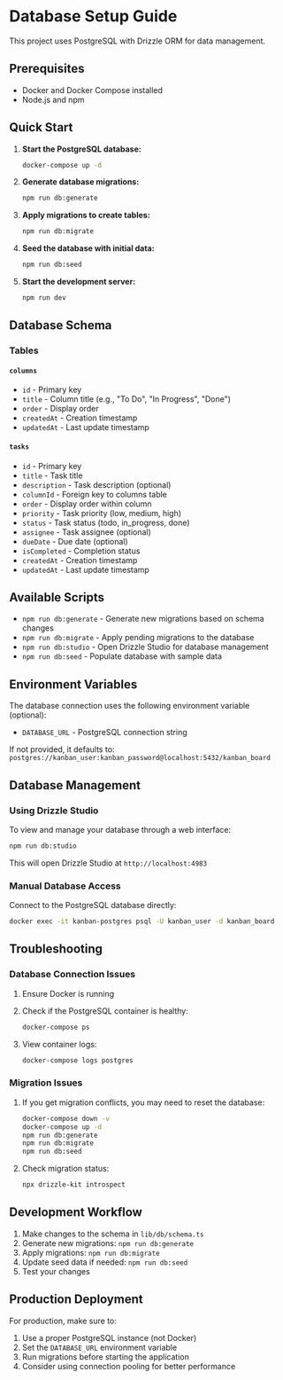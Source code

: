 # Database Setup Guide

This project uses PostgreSQL with Drizzle ORM for data management.

## Prerequisites

- Docker and Docker Compose installed
- Node.js and npm

## Quick Start

1. **Start the PostgreSQL database:**
   ```bash
   docker-compose up -d
   ```

2. **Generate database migrations:**
   ```bash
   npm run db:generate
   ```

3. **Apply migrations to create tables:**
   ```bash
   npm run db:migrate
   ```

4. **Seed the database with initial data:**
   ```bash
   npm run db:seed
   ```

5. **Start the development server:**
   ```bash
   npm run dev
   ```

## Database Schema

### Tables

#### `columns`
- `id` - Primary key
- `title` - Column title (e.g., "To Do", "In Progress", "Done")
- `order` - Display order
- `createdAt` - Creation timestamp
- `updatedAt` - Last update timestamp

#### `tasks`
- `id` - Primary key
- `title` - Task title
- `description` - Task description (optional)
- `columnId` - Foreign key to columns table
- `order` - Display order within column
- `priority` - Task priority (low, medium, high)
- `status` - Task status (todo, in_progress, done)
- `assignee` - Task assignee (optional)
- `dueDate` - Due date (optional)
- `isCompleted` - Completion status
- `createdAt` - Creation timestamp
- `updatedAt` - Last update timestamp

## Available Scripts

- `npm run db:generate` - Generate new migrations based on schema changes
- `npm run db:migrate` - Apply pending migrations to the database
- `npm run db:studio` - Open Drizzle Studio for database management
- `npm run db:seed` - Populate database with sample data

## Environment Variables

The database connection uses the following environment variable (optional):
- `DATABASE_URL` - PostgreSQL connection string

If not provided, it defaults to: `postgres://kanban_user:kanban_password@localhost:5432/kanban_board`

## Database Management

### Using Drizzle Studio

To view and manage your database through a web interface:

```bash
npm run db:studio
```

This will open Drizzle Studio at `http://localhost:4983`

### Manual Database Access

Connect to the PostgreSQL database directly:

```bash
docker exec -it kanban-postgres psql -U kanban_user -d kanban_board
```

## Troubleshooting

### Database Connection Issues

1. Ensure Docker is running
2. Check if the PostgreSQL container is healthy:
   ```bash
   docker-compose ps
   ```

3. View container logs:
   ```bash
   docker-compose logs postgres
   ```

### Migration Issues

1. If you get migration conflicts, you may need to reset the database:
   ```bash
   docker-compose down -v
   docker-compose up -d
   npm run db:generate
   npm run db:migrate
   npm run db:seed
   ```

2. Check migration status:
   ```bash
   npx drizzle-kit introspect
   ```

## Development Workflow

1. Make changes to the schema in `lib/db/schema.ts`
2. Generate new migrations: `npm run db:generate`
3. Apply migrations: `npm run db:migrate`
4. Update seed data if needed: `npm run db:seed`
5. Test your changes

## Production Deployment

For production, make sure to:

1. Use a proper PostgreSQL instance (not Docker)
2. Set the `DATABASE_URL` environment variable
3. Run migrations before starting the application
4. Consider using connection pooling for better performance
